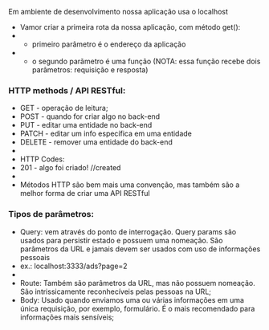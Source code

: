 Em ambiente de desenvolvimento nossa aplicação usa o localhost

 * Vamor criar a primeira rota da nossa aplicação, com método get():
 * - primeiro parâmetro é o endereço da aplicação
 * - o segundo parãmetro é uma função (NOTA: essa função recebe dois parâmetros: requisição e resposta)

### HTTP methods / API RESTful: 
 * GET - operação de leitura;
 * POST - quando for criar algo no back-end
 * PUT - editar uma entidade no back-end
 * PATCH - editar um info específica em uma entidade
 * DELETE - remover uma entidade do back-end
 * 
 * HTTP Codes:
 * 201 - algo foi criado! //created
 * 
 * Métodos HTTP são bem mais uma convenção, mas também são a melhor forma de criar uma API RESTful

### Tipos de parâmetros:
 * Query: vem através do ponto de interrogação. Query params são usados para persistir estado e possuem uma nomeação. São parâmetros da URL e jamais devem ser usados com uso de informações pessoais
 *  ex.:  localhost:3333/ads?page=2
 * 
 * Route: Também são parâmetros da URL, mas não possuem nomeação. São intrissicamente reconhecíveis pelas pessoas na URL;
 * Body: Usado quando enviamos uma ou várias informações em uma única requisição, por exemplo, formulário. É o mais recomendado para informações mais sensíveis;
 